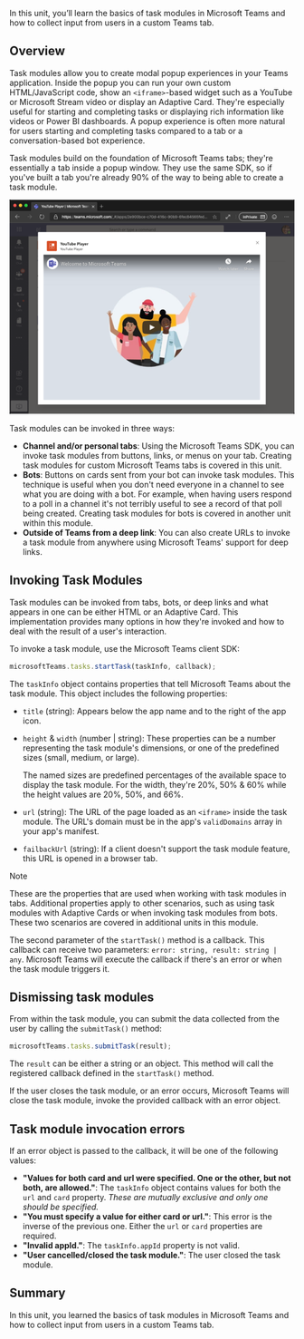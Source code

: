 In this unit, you’ll learn the basics of task modules in Microsoft Teams and how to collect input from users in a custom Teams tab.

## Overview

Task modules allow you to create modal popup experiences in your Teams application. Inside the popup you can run your own custom HTML/JavaScript code, show an `<iframe>`-based widget such as a YouTube or Microsoft Stream video or display an Adaptive Card. They're especially useful for starting and completing tasks or displaying rich information like videos or Power BI dashboards. A popup experience is often more natural for users starting and completing tasks compared to a tab or a conversation-based bot experience.

Task modules build on the foundation of Microsoft Teams tabs; they're essentially a tab inside a popup window. They use the same SDK, so if you've built a tab you're already 90% of the way to being able to create a task module.

![Screenshot of the YouTube Player task module](../media/03-yo-teams-10.png)

Task modules can be invoked in three ways:

- **Channel and/or personal tabs**: Using the Microsoft Teams SDK, you can invoke task modules from buttons, links, or menus on your tab. Creating task modules for custom Microsoft Teams tabs is covered in this unit.
- **Bots**: Buttons on cards sent from your bot can invoke task modules. This technique is useful when you don't need everyone in a channel to see what you are doing with a bot. For example, when having users respond to a poll in a channel it's not terribly useful to see a record of that poll being created. Creating task modules for bots is covered in another unit within this module.
- **Outside of Teams from a deep link**: You can also create URLs to invoke a task module from anywhere using Microsoft Teams' support for deep links.

## Invoking Task Modules

Task modules can be invoked from tabs, bots, or deep links and what appears in one can be either HTML or an Adaptive Card. This implementation provides many options in how they're invoked and how to deal with the result of a user's interaction.

To invoke a task module, use the Microsoft Teams client SDK:

```js
microsoftTeams.tasks.startTask(taskInfo, callback);
```

The `taskInfo` object contains properties that tell Microsoft Teams about the task module. This object includes the following properties:

- `title` (string): Appears below the app name and to the right of the app icon.
- `height` & `width` (number | string): These properties can be a number representing the task module's dimensions, or one of the predefined sizes (small, medium, or large).

    The named sizes are predefined percentages of the available space to display the task module. For the width, they're 20%, 50% & 60% while the height values are 20%, 50%, and 66%.

- `url` (string): The URL of the page loaded as an `<iframe>` inside the task module. The URL's domain must be in the app's `validDomains` array in your app's manifest.
- `failbackUrl` (string): If a client doesn't support the task module feature, this URL is opened in a browser tab.

> [!NOTE]
> These are the properties that are used when working with task modules in tabs. Additional properties apply to other scenarios, such as using task modules with Adaptive Cards or when invoking task modules from bots. These two scenarios are covered in additional units in this module.

The second parameter of the `startTask()` method is a callback. This callback can receive two parameters: `error: string, result: string | any`. Microsoft Teams will execute the callback if there's an error or when the task module triggers it.

## Dismissing task modules

From within the task module, you can submit the data collected from the user by calling the `submitTask()` method:

```js
microsoftTeams.tasks.submitTask(result);
```

The `result` can be either a string or an object. This method will call the registered callback defined in the `startTask()` method.

If the user closes the task module, or an error occurs, Microsoft Teams will close the task module, invoke the provided callback with an error object.

## Task module invocation errors

If an error object is passed to the callback, it will be one of the following values:

- **"Values for both card and url were specified. One or the other, but not both, are allowed."**: The `taskInfo` object contains values for both the `url` and `card` property. *These are mutually exclusive and only one should be specified.*
- **"You must specify a value for either card or url."**: This error is the inverse of the previous one. Either the `url` or `card` properties are required.
- **"Invalid appId."**: The `taskInfo.appId` property is not valid.
- **"User cancelled/closed the task module."**: The user closed the task module.

## Summary

In this unit, you learned the basics of task modules in Microsoft Teams and how to collect input from users in a custom Teams tab.
